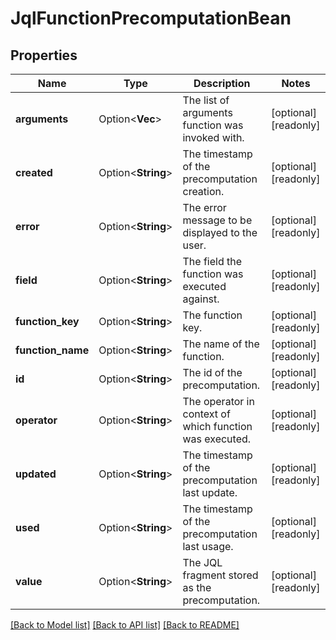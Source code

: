 # JqlFunctionPrecomputationBean

## Properties

Name | Type | Description | Notes
------------ | ------------- | ------------- | -------------
**arguments** | Option<**Vec<String>**> | The list of arguments function was invoked with. | [optional][readonly]
**created** | Option<**String**> | The timestamp of the precomputation creation. | [optional][readonly]
**error** | Option<**String**> | The error message to be displayed to the user. | [optional][readonly]
**field** | Option<**String**> | The field the function was executed against. | [optional][readonly]
**function_key** | Option<**String**> | The function key. | [optional][readonly]
**function_name** | Option<**String**> | The name of the function. | [optional][readonly]
**id** | Option<**String**> | The id of the precomputation. | [optional][readonly]
**operator** | Option<**String**> | The operator in context of which function was executed. | [optional][readonly]
**updated** | Option<**String**> | The timestamp of the precomputation last update. | [optional][readonly]
**used** | Option<**String**> | The timestamp of the precomputation last usage. | [optional][readonly]
**value** | Option<**String**> | The JQL fragment stored as the precomputation. | [optional][readonly]

[[Back to Model list]](../README.md#documentation-for-models) [[Back to API list]](../README.md#documentation-for-api-endpoints) [[Back to README]](../README.md)


